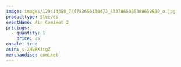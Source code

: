 ```yaml
---
image: images/129414458_744783656130473_4337865085380659889_o.jpg
producttype: Sleeves
eventName: Air Comiket 2
pricings:
  - quantity: 1
    price: 25
onsale: true
asin: s-ZMVRXJtgZ
merchandise: comiket
---
```


